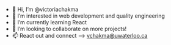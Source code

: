 - 👋 Hi, I’m @victoriachakma
- 👀 I’m interested in web development and quality engineering
- 🌱 I’m currently learning React
- 💞️ I’m looking to collaborate on more projects!
- 📫 React out and connect --> vchakma@uwaterloo.ca

<!---
victoriachakma/victoriachakma is a ✨ special ✨ repository because its `README.md` (this file) appears on your GitHub profile.
You can click the Preview link to take a look at your changes.
--->
